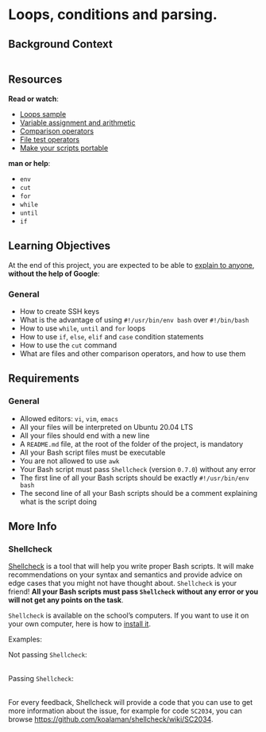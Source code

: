 # Loops, conditions and parsing.

<div class="well clean" id="project-description">
  <h2>Background Context</h2>

<p><a href="https://youtu.be/BC2neyc5GcI" target="_blank"><img src="https://holbertonintranet.s3.amazonaws.com/uploads/medias/2019/6/b07e3333b1edfb9beed5.png?X-Amz-Algorithm=AWS4-HMAC-SHA256&amp;X-Amz-Credential=AKIARDDGGGOU5BHMTQX4%2F20220217%2Fus-east-1%2Fs3%2Faws4_request&amp;X-Amz-Date=20220217T161757Z&amp;X-Amz-Expires=86400&amp;X-Amz-SignedHeaders=host&amp;X-Amz-Signature=304ec02429dc0e4cf9ad617f67c4750b9fc85e8a5e74ac87bc85d48f65f85d3b" alt="" style=""></a></p>

<h2>Resources</h2>

<p><strong>Read or watch</strong>:</p>

<ul>
<li><a href="/rltoken/XnVjFM8a1W4RfRu4TCPY-g" title="The <code>for</code> loop&quot; target=“_blank”>The <code>for</code> loop</a> </li>
<li><a href=" rltoken="" tkpmmkxbw4dgkxdkt51fza"="" 6mzdeyytpw9r1k0hbkfubq"="" zoh3mqvvhyo_itinhksv6q"="" target="_blank">Loops sample</a> </li>
<li><a href="/rltoken/IM0Gv6VPzwAmqzlJxETZkw" title="Variable assignment and arithmetic" target="_blank">Variable assignment and arithmetic</a> </li>
<li><a href="/rltoken/K3E6xI9-goDM-93vsjCpPA" title="Comparison operators" target="_blank">Comparison operators</a> </li>
<li><a href="/rltoken/0OZLLDT28KrRZdid-l6hwg" title="File test operators" target="_blank">File test operators</a> </li>
<li><a href="/rltoken/Dyrnap2UC-LrzrmCOJRx8A" title="Make your scripts portable" target="_blank">Make your scripts portable</a> </li>
</ul>

<p><strong>man or help</strong>:</p>

<ul>
<li><code>env</code></li>
<li><code>cut</code></li>
<li><code>for</code></li>
<li><code>while</code></li>
<li><code>until</code></li>
<li><code>if</code></li>
</ul>

<h2>Learning Objectives</h2>

<p>At the end of this project, you are expected to be able to <a href="/rltoken/AVktLDpuzzD92vXnfuqeWg" title="explain to anyone" target="_blank">explain to anyone</a>, <strong>without the help of Google</strong>:</p>

<h3>General</h3>

<ul>
<li>How to create SSH keys</li>
<li>What is the advantage of using  <code>#!/usr/bin/env bash</code> over <code>#!/bin/bash</code></li>
<li>How to use <code>while</code>, <code>until</code> and <code>for</code> loops</li>
<li>How to use <code>if</code>, <code>else</code>, <code>elif</code> and <code>case</code> condition statements</li>
<li>How to use the <code>cut</code> command</li>
<li>What are files and other comparison operators, and how to use them</li>
</ul>

<h2>Requirements</h2>

<h3>General</h3>

<ul>
<li>Allowed editors: <code>vi</code>, <code>vim</code>, <code>emacs</code></li>
<li>All your files will be interpreted on Ubuntu 20.04 LTS</li>
<li>All your files should end with a new line</li>
<li>A <code>README.md</code> file, at the root of the folder of the project, is mandatory</li>
<li>All your Bash script files must be executable</li>
<li>You are not allowed to use <code>awk</code></li>
<li>Your Bash script must pass <code>Shellcheck</code> (version <code>0.7.0</code>) without any error</li>
<li>The first line of all your Bash scripts should be exactly <code>#!/usr/bin/env bash</code></li>
<li>The second line of all your Bash scripts should be a comment explaining what is the script doing</li>
</ul>

<h2>More Info</h2>

<h3>Shellcheck</h3>

<p><a href="/rltoken/E7Pr2zeM3cdY5-C0HKwtbw" title="Shellcheck" target="_blank">Shellcheck</a> is a tool that will help you write proper Bash scripts. It will make recommendations on your syntax and semantics and provide advice on edge cases that you might not have thought about. <code>Shellcheck</code> is your friend! <strong>All your Bash scripts must pass <code>Shellcheck</code> without any error or you will not get any points on the task</strong>.</p>

<p><code>Shellcheck</code> is available on the school’s computers. If you want to use it on your own computer, here is how to <a href="/rltoken/SOX0HZTMgzHbcxrvU1X4hw" title="install it" target="_blank">install it</a>.</p>

<p>Examples:</p>

<p>Not passing <code>Shellcheck</code>:<br>
<br>
<img src="https://s3.amazonaws.com/intranet-projects-files/holbertonschool-sysadmin_devops/251/Vxotqyj.png" alt="" style=""></p>

<p>Passing <code>Shellcheck</code>:<br>
<br>
<img src="https://s3.amazonaws.com/intranet-projects-files/holbertonschool-sysadmin_devops/251/ubHWxDU.png" alt="" style=""></p>

<p>For every feedback, Shellcheck will provide a code that you can use to get more information about the issue, for example for code <code>SC2034</code>, you can browse <a href="/rltoken/1SeRQAUtYIpfXXIQeD1PFQ" title="https://github.com/koalaman/shellcheck/wiki/SC2034" target="_blank">https://github.com/koalaman/shellcheck/wiki/SC2034</a>.</p>

</div>
